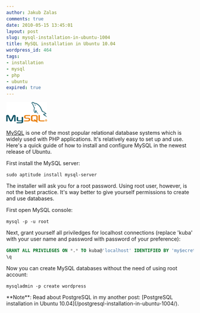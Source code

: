 ```yaml
---
author: Jakub Zalas
comments: true
date: 2010-05-15 13:45:01
layout: post
slug: mysql-installation-in-ubuntu-1004
title: MySQL installation in Ubuntu 10.04
wordpress_id: 464
tags:
- installation
- mysql
- php
- ubuntu
expired: true
---
```


<div class="pull-right">
    <img src="/uploads/wp/2010/05/logo-mysql-110x57.png" title="MySQL" alt="MySQL" class="img-responsive" />
</div>

[MySQL](http://www.mysql.com/) is one of the most popular relational database systems which is widely used with PHP applications. It's relatively easy to set up and use. Here's a quick guide of how to install and configure MySQL in the newest release of Ubuntu.

First install the MySQL server:

    
    sudo aptitude install mysql-server


The installer will ask you for a root password. Using root user, however, is    not the best practice. It's way better to give yourself permissions to create   and use databases.

First open MySQL console:

    
    mysql -p -u root


Next, grant yourself all priviledges for localhost connections (replace 'kuba'  with your user name and password with password of your preference):

    
```sql
GRANT ALL PRIVILEGES ON *.* TO kuba@'localhost' IDENTIFIED BY 'my$ecret';
\q
```


Now you can create MySQL databases without the need of using root account:

    
    mysqladmin -p create wordpress


<div class="alert alert-warning" markdown="1">
**Note**: Read about PostgreSQL in my another post: [PostgreSQL installation in Ubuntu 10.04](/postgresql-installation-in-ubuntu-1004/).
</div>
